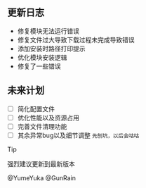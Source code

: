 ## 更新日志

* 修复模块无法运行错误
* 修复文件过大导致下载过程未完成导致错误
* 添加安装时路径打印提示
* 优化模块安装逻辑
* 修复了一些错误

## 未来计划

- [ ] 简化配置文件
- [ ] 优化性能以及资源占用
- [ ] 完善文件清理功能
- [ ] 其余异常bug以及细节调整
`先刨坑，以后会咕咕`

> [!TIP]
> 强烈建议更新到最新版本

@YumeYuka
@GunRain